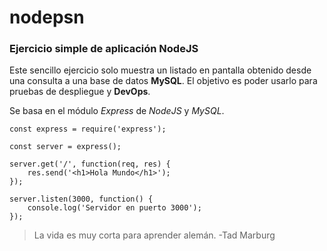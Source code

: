 # nodepsn
### Ejercicio simple de aplicación NodeJS

Este sencillo ejercicio solo muestra un listado en pantalla obtenido desde una consulta a una base de datos **MySQL**. El objetivo es poder usarlo para pruebas de despliegue y **DevOps**.

Se basa en el módulo *Express* de *NodeJS* y *MySQL*.

``` [JavaScript]
const express = require('express');

const server = express();

server.get('/', function(req, res) {
	res.send('<h1>Hola Mundo</h1>');
});

server.listen(3000, function() {
	console.log('Servidor en puerto 3000');
});
```

> La vida es muy corta para aprender alemán. -Tad Marburg